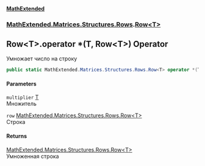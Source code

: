 #### [MathExtended](index.md 'index')
### [MathExtended.Matrices.Structures.Rows](MathExtended_Matrices_Structures_Rows.md 'MathExtended.Matrices.Structures.Rows').[Row&lt;T&gt;](MathExtended_Matrices_Structures_Rows_Row_T_.md 'MathExtended.Matrices.Structures.Rows.Row&lt;T&gt;')
## Row&lt;T&gt;.operator *(T, Row&lt;T&gt;) Operator
Умножает число на строку  
```csharp
public static MathExtended.Matrices.Structures.Rows.Row<T> operator *(T multiplier, MathExtended.Matrices.Structures.Rows.Row<T> row);
```
#### Parameters
<a name='MathExtended_Matrices_Structures_Rows_Row_T__op_Multiply(T_MathExtended_Matrices_Structures_Rows_Row_T_)_multiplier'></a>
`multiplier` [T](MathExtended_Matrices_Structures_Rows_Row_T_.md#MathExtended_Matrices_Structures_Rows_Row_T__T 'MathExtended.Matrices.Structures.Rows.Row&lt;T&gt;.T')  
Множитель
  
<a name='MathExtended_Matrices_Structures_Rows_Row_T__op_Multiply(T_MathExtended_Matrices_Structures_Rows_Row_T_)_row'></a>
`row` [MathExtended.Matrices.Structures.Rows.Row&lt;](MathExtended_Matrices_Structures_Rows_Row_T_.md 'MathExtended.Matrices.Structures.Rows.Row&lt;T&gt;')[T](MathExtended_Matrices_Structures_Rows_Row_T_.md#MathExtended_Matrices_Structures_Rows_Row_T__T 'MathExtended.Matrices.Structures.Rows.Row&lt;T&gt;.T')[&gt;](MathExtended_Matrices_Structures_Rows_Row_T_.md 'MathExtended.Matrices.Structures.Rows.Row&lt;T&gt;')  
Строка
  
#### Returns
[MathExtended.Matrices.Structures.Rows.Row&lt;](MathExtended_Matrices_Structures_Rows_Row_T_.md 'MathExtended.Matrices.Structures.Rows.Row&lt;T&gt;')[T](MathExtended_Matrices_Structures_Rows_Row_T_.md#MathExtended_Matrices_Structures_Rows_Row_T__T 'MathExtended.Matrices.Structures.Rows.Row&lt;T&gt;.T')[&gt;](MathExtended_Matrices_Structures_Rows_Row_T_.md 'MathExtended.Matrices.Structures.Rows.Row&lt;T&gt;')  
Умноженная строка
